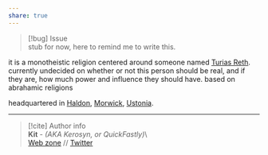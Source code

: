```yaml
---  
share: true  
---  
```

> [!bug] Issue  
>stub for now, here to remind me to write this.  
  
it is a monotheistic religion centered around someone named [Turias Reth](Turias%20Reth). currently undecided on whether or not this person should be real, and if they are, how much power and influence they should have. based on abrahamic religions  
  
headquartered in [Haldon](Haldon), [Morwick](Morwick), [Ustonia](../../Map/Ustonia/Ustonia).  
  
-----  
> [!cite] Author info  
> **Kit** - *(AKA Kerosyn, or QuickFastly)*\  
> [Web zone](https://kitabe.link) // [Twitter](https://twitter.com/Kerosyn_)